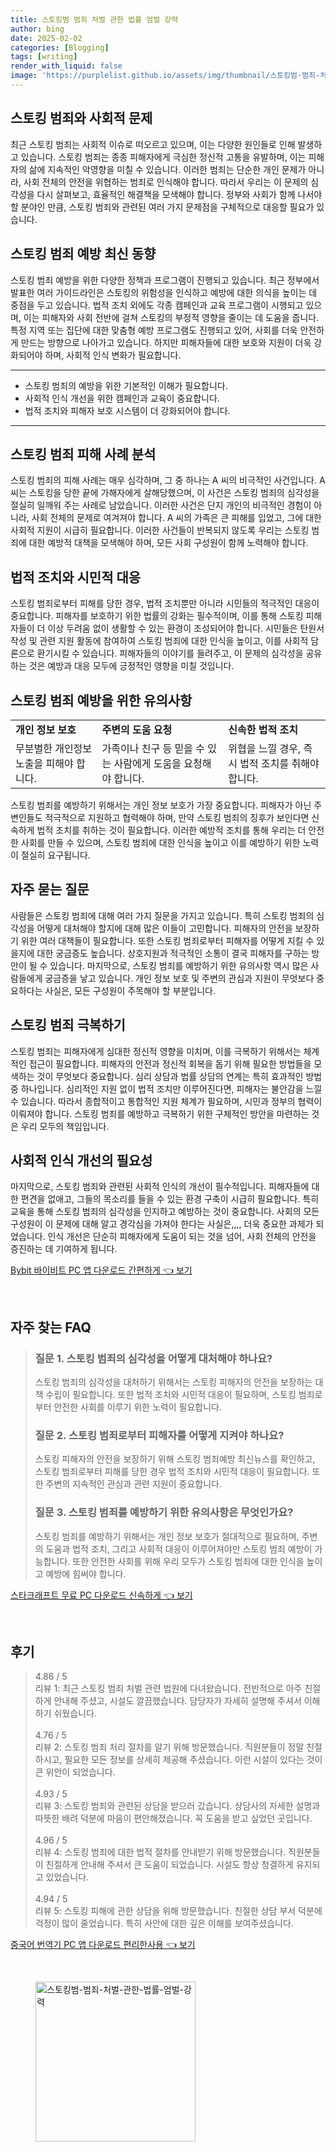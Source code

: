 ```yaml
---
title: 스토킹범 범죄 처벌 관한 법률 엄벌 강력
author: bing
date: 2025-02-02
categories: [Blogging]
tags: [writing]
render_with_liquid: false
image: 'https://purplelist.github.io/assets/img/thumbnail/스토킹범-범죄-처벌-관한-법률-엄벌-강력.webp'
---
```



<h2 id='스토킹 범죄와 사회적 문제'>스토킹 범죄와 사회적 문제</h2>

<p>최근 스토킹 범죄는 사회적 이슈로 떠오르고 있으며, 이는 다양한 원인들로 인해 발생하고 있습니다. 스토킹 범죄는 종종 피해자에게 극심한 정신적 고통을 유발하며, 이는 피해자의 삶에 지속적인 악영향을 미칠 수 있습니다. 이러한 범죄는 단순한 개인 문제가 아니라, 사회 전체의 안전을 위협하는 범죄로 인식해야 합니다. 따라서 우리는 이 문제의 심각성을 다시 살펴보고, 효율적인 해결책을 모색해야 합니다. 정부와 사회가 함께 나서야 할 분야인 만큼, 스토킹 범죄와 관련된 여러 가지 문제점을 구체적으로 대응할 필요가 있습니다.</p>

<h2 id='스토킹 범죄 예방 최신 동향'>스토킹 범죄 예방 최신 동향</h2>

<p>스토킹 범죄 예방을 위한 다양한 정책과 프로그램이 진행되고 있습니다. 최근 정부에서 발표한 여러 가이드라인은 스토킹의 위험성을 인식하고 예방에 대한 의식을 높이는 데 중점을 두고 있습니다. 법적 조치 외에도 각종 캠페인과 교육 프로그램이 시행되고 있으며, 이는 피해자와 사회 전반에 걸쳐 스토킹의 부정적 영향을 줄이는 데 도움을 줍니다. 특정 지역 또는 집단에 대한 맞춤형 예방 프로그램도 진행되고 있어, 사회를 더욱 안전하게 만드는 방향으로 나아가고 있습니다. 하지만 피해자들에 대한 보호와 지원이 더욱 강화되어야 하며, 사회적 인식 변화가 필요합니다.</p>

<hr />

<ul>
    <li>스토킹 범죄의 예방을 위한 기본적인 이해가 필요합니다.</li>
    <li>사회적 인식 개선을 위한 캠페인과 교육이 중요합니다.</li>
    <li>법적 조치와 피해자 보호 시스템이 더 강화되어야 합니다.</li>
</ul>

<hr />

<h2 id='스토킹 범죄 피해 사례 분석'>스토킹 범죄 피해 사례 분석</h2>

<p>스토킹 범죄의 피해 사례는 매우 심각하며, 그 중 하나는 A 씨의 비극적인 사건입니다. A 씨는 스토킹을 당한 끝에 가해자에게 살해당했으며, 이 사건은 스토킹 범죄의 심각성을 절실히 일깨워 주는 사례로 남았습니다. 이러한 사건은 단지 개인의 비극적인 경험이 아니라, 사회 전체의 문제로 여겨져야 합니다. A 씨의 가족은 큰 피해를 입었고, 그에 대한 사회적 지원이 시급히 필요합니다. 이러한 사건들이 반복되지 않도록 우리는 스토킹 범죄에 대한 예방적 대책을 모색해야 하며, 모든 사회 구성원이 함께 노력해야 합니다.</p>

<h2 id='법적 조치와 시민적 대응'>법적 조치와 시민적 대응</h2>

<p>스토킹 범죄로부터 피해를 당한 경우, 법적 조치뿐만 아니라 시민들의 적극적인 대응이 중요합니다. 피해자를 보호하기 위한 법률의 강화는 필수적이며, 이를 통해 스토킹 피해자들이 더 이상 두려움 없이 생활할 수 있는 환경이 조성되어야 합니다. 시민들은 탄원서 작성 및 관련 지원 활동에 참여하여 스토킹 범죄에 대한 인식을 높이고, 이를 사회적 담론으로 환기시킬 수 있습니다. 피해자들의 이야기를 들려주고, 이 문제의 심각성을 공유하는 것은 예방과 대응 모두에 긍정적인 영향을 미칠 것입니다.</p>

<h2 id='스토킹 범죄 예방을 위한 유의사항'>스토킹 범죄 예방을 위한 유의사항</h2>

<table>
    <tr>
        <td><b>개인 정보 보호</b></td>
        <td><b>주변의 도움 요청</b></td>
        <td><b>신속한 법적 조치</b></td>
    </tr>
    <tr>
        <td>무분별한 개인정보 노출을 피해야 합니다.</td>
        <td>가족이나 친구 등 믿을 수 있는 사람에게 도움을 요청해야 합니다.</td>
        <td>위협을 느낄 경우, 즉시 법적 조치를 취해야 합니다.</td>
    </tr>
</table>

<p>스토킹 범죄를 예방하기 위해서는 개인 정보 보호가 가장 중요합니다. 피해자가 아닌 주변인들도 적극적으로 지원하고 협력해야 하며, 만약 스토킹 범죄의 징후가 보인다면 신속하게 법적 조치를 취하는 것이 필요합니다. 이러한 예방적 조치를 통해 우리는 더 안전한 사회를 만들 수 있으며, 스토킹 범죄에 대한 인식을 높이고 이를 예방하기 위한 노력이 절실히 요구됩니다.</p>

<h2 id='자주 묻는 질문'>자주 묻는 질문</h2>

<p>사람들은 스토킹 범죄에 대해 여러 가지 질문을 가지고 있습니다. 특히 스토킹 범죄의 심각성을 어떻게 대처해야 할지에 대해 많은 이들이 고민합니다. 피해자의 안전을 보장하기 위한 여러 대책들이 필요합니다. 또한 스토킹 범죄로부터 피해자를 어떻게 지킬 수 있을지에 대한 궁금증도 높습니다. 상호지원과 적극적인 소통이 결국 피해자를 구하는 방안이 될 수 있습니다. 마지막으로, 스토킹 범죄를 예방하기 위한 유의사항 역시 많은 사람들에게 궁금증을 낳고 있습니다. 개인 정보 보호 및 주변의 관심과 지원이 무엇보다 중요하다는 사실은, 모든 구성원이 주목해야 할 부분입니다.</p>

<h2 id='스토킹 범죄 극복하기'>스토킹 범죄 극복하기</h2>

<p>스토킹 범죄는 피해자에게 심대한 정신적 영향을 미치며, 이를 극복하기 위해서는 체계적인 접근이 필요합니다. 피해자의 안전과 정신적 회복을 돕기 위해 필요한 방법들을 모색하는 것이 무엇보다 중요합니다. 심리 상담과 법률 상담의 연계는 특히 효과적인 방법 중 하나입니다. 심리적인 지원 없이 법적 조치만 이루어진다면, 피해자는 불안감을 느낄 수 있습니다. 따라서 종합적이고 통합적인 지원 체계가 필요하며, 시민과 정부의 협력이 이뤄져야 합니다. 스토킹 범죄를 예방하고 극복하기 위한 구체적인 방안을 마련하는 것은 우리 모두의 책임입니다.</p>

<h2 id='사회적 인식 개선의 필요성'>사회적 인식 개선의 필요성</h2>

<p>마지막으로, 스토킹 범죄와 관련된 사회적 인식의 개선이 필수적입니다. 피해자들에 대한 편견을 없애고, 그들의 목소리를 들을 수 있는 환경 구축이 시급히 필요합니다. 특히 교육을 통해 스토킹 범죄의 심각성을 인지하고 예방하는 것이 중요합니다. 사회의 모든 구성원이 이 문제에 대해 알고 경각심을 가져야 한다는 사실은,,,, 더욱 중요한 과제가 되었습니다. 인식 개선은 단순히 피해자에게 도움이 되는 것을 넘어, 사회 전체의 안전을 증진하는 데 기여하게 됩니다.</p>


<p><a class="click-button" title="Bybit 바이비트 PC 앱 다운로드 간편하게" href="https://purplelist.github.io/posts/Bybit-%EB%B0%94%EC%9D%B4%EB%B9%84%ED%8A%B8-PC-%EC%95%B1-%EB%8B%A4%EC%9A%B4%EB%A1%9C%EB%93%9C-%EA%B0%84%ED%8E%B8%ED%95%98%EA%B2%8C/" rel="dofollow">Bybit 바이비트 PC 앱 다운로드 간편하게 👈 보기</a></p><br>
<h2 id='자주_찾는_FAQ'>자주 찾는 FAQ</h2>
<div itemscope="" itemtype="https://schema.org/FAQPage">
<blockquote>
<div itemscope="" itemprop="mainEntity" itemtype="https://schema.org/Question">
<h3 itemprop="name">질문 1. 스토킹 범죄의 심각성을 어떻게 대처해야 하나요?</h3>
<div itemscope="" itemprop="acceptedAnswer" itemtype="https://schema.org/Answer">
<span itemprop="text">
<p>스토킹 범죄의 심각성을 대처하기 위해서는 스토킹 피해자의 안전을 보장하는 대책 수립이 필요합니다. 또한 법적 조치와 시민적 대응이 필요하며, 스토킹 범죄로부터 안전한 사회를 이루기 위한 노력이 필요합니다.</p>
</span>
</div>
</div>
<div itemscope="" itemprop="mainEntity" itemtype="https://schema.org/Question">
<h3 itemprop="name">질문 2. 스토킹 범죄로부터 피해자를 어떻게 지켜야 하나요?</h3>
<div itemscope="" itemprop="acceptedAnswer" itemtype="https://schema.org/Answer">
<span itemprop="text">
<p>스토킹 피해자의 안전을 보장하기 위해 스토킹 범죄예방 최신뉴스를 확인하고, 스토킹 범죄로부터 피해를 당한 경우 법적 조치와 시민적 대응이 필요합니다. 또한 주변의 지속적인 관심과 관련 지원이 중요합니다.</p>
</span>
</div>
</div>
<div itemscope="" itemprop="mainEntity" itemtype="https://schema.org/Question">
<h3 itemprop="name">질문 3. 스토킹 범죄를 예방하기 위한 유의사항은 무엇인가요?</h3>
<div itemscope="" itemprop="acceptedAnswer" itemtype="https://schema.org/Answer">
<span itemprop="text">
<p>스토킹 범죄를 예방하기 위해서는 개인 정보 보호가 절대적으로 필요하며, 주변의 도움과 법적 조치, 그리고 사회적 대응이 이루어져야만 스토킹 범죄 예방이 가능합니다. 또한 안전한 사회를 위해 우리 모두가 스토킹 범죄에 대한 인식을 높이고 예방에 힘써야 합니다.</p>
</span>
</div>
</div>
</blockquote>
</div>
<p><a class="click-button" title="스타크래프트 무료 PC 다운로드 신속하게" href="https://purplelist.github.io/posts/%EC%8A%A4%ED%83%80%ED%81%AC%EB%9E%98%ED%94%84%ED%8A%B8-%EB%AC%B4%EB%A3%8C-PC-%EB%8B%A4%EC%9A%B4%EB%A1%9C%EB%93%9C-%EC%8B%A0%EC%86%8D%ED%95%98%EA%B2%8C/" rel="dofollow">스타크래프트 무료 PC 다운로드 신속하게 👈 보기</a></p><br>
<h2 id='후기'>후기</h2>
<div itemscope itemtype="https://schema.org/Product">
  <blockquote>
  <div itemprop="review" itemscope itemtype="https://schema.org/Review">
      <div itemprop="reviewRating" itemscope itemtype="https://schema.org/Rating"> <span itemprop="ratingValue">4.86</span> / <span itemprop="bestRating">5</span> </div>
      <span itemprop="reviewBody">리뷰 1: 최근 스토킹 범죄 처벌 관련 법원에 다녀왔습니다. 전반적으로 아주 친절하게 안내해 주셨고, 시설도 깔끔했습니다. 담당자가 자세히 설명해 주셔서 이해하기 쉬웠습니다.</span>
  </div>
  <br>
  <div itemprop="review" itemscope itemtype="https://schema.org/Review">
      <div itemprop="reviewRating" itemscope itemtype="https://schema.org/Rating"> <span itemprop="ratingValue">4.76</span> / <span itemprop="bestRating">5</span> </div>
      <span itemprop="reviewBody">리뷰 2: 스토킹 범죄 처리 절차를 알기 위해 방문했습니다. 직원분들이 정말 친절하시고, 필요한 모든 정보를 상세히 제공해 주셨습니다. 이런 시설이 있다는 것이 큰 위안이 되었습니다.</span>
  </div>
  <br>
  <div itemprop="review" itemscope itemtype="https://schema.org/Review">
      <div itemprop="reviewRating" itemscope itemtype="https://schema.org/Rating"> <span itemprop="ratingValue">4.93</span> / <span itemprop="bestRating">5</span> </div>
      <span itemprop="reviewBody">리뷰 3: 스토킹 범죄와 관련된 상담을 받으러 갔습니다. 상담사의 자세한 설명과 따뜻한 배려 덕분에 마음이 편안해졌습니다. 꼭 도움을 받고 싶었던 곳입니다.</span>
  </div>
  <br>
  <div itemprop="review" itemscope itemtype="https://schema.org/Review">
      <div itemprop="reviewRating" itemscope itemtype="https://schema.org/Rating"> <span itemprop="ratingValue">4.96</span> / <span itemprop="bestRating">5</span> </div>
      <span itemprop="reviewBody">리뷰 4: 스토킹 범죄에 대한 법적 절차를 안내받기 위해 방문했습니다. 직원분들이 친절하게 안내해 주셔서 큰 도움이 되었습니다. 시설도 항상 청결하게 유지되고 있었습니다.</span>
  </div>
  <br>
  <div itemprop="review" itemscope itemtype="https://schema.org/Review">
      <div itemprop="reviewRating" itemscope itemtype="https://schema.org/Rating"> <span itemprop="ratingValue">4.94</span> / <span itemprop="bestRating">5</span> </div>
      <span itemprop="reviewBody">리뷰 5: 스토킹 피해에 관한 상담을 위해 방문했습니다. 친절한 상담 부서 덕분에 걱정이 많이 줄었습니다. 특히 사안에 대한 깊은 이해를 보여주셨습니다.</span>
  </div>
  </blockquote>
</div>
<p><a class="click-button" title="중국어 번역기 PC 앱 다운로드 편리한사용" href="https://purplelist.github.io/posts/%EC%A4%91%EA%B5%AD%EC%96%B4-%EB%B2%88%EC%97%AD%EA%B8%B0-PC-%EC%95%B1-%EB%8B%A4%EC%9A%B4%EB%A1%9C%EB%93%9C-%ED%8E%B8%EB%A6%AC%ED%95%9C%EC%82%AC%EC%9A%A9/" rel="dofollow">중국어 번역기 PC 앱 다운로드 편리한사용 👈 보기</a></p><br>
<figure class="image"><img src="https://purplelist.github.io/assets/img/thumbnail/스토킹범-범죄-처벌-관한-법률-엄벌-강력.webp" alt="스토킹범-범죄-처벌-관한-법률-엄벌-강력" width="256" height="256"></figure>